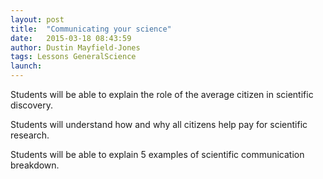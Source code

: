 ```yaml
---
layout: post
title:  "Communicating your science"
date:   2015-03-18 08:43:59
author: Dustin Mayfield-Jones
tags: Lessons GeneralScience
launch: 
---
```


Students will be able to explain the role of the average citizen in scientific discovery.

Students will understand how and why all citizens help pay for scientific research.

Students will be able to explain 5 examples of scientific communication breakdown.

